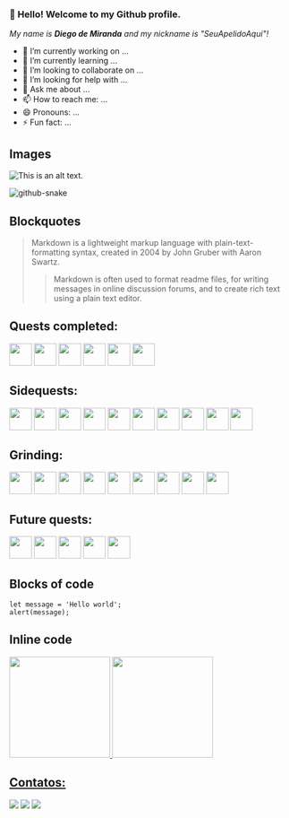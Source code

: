 ### 👋 Hello! Welcome to my Github profile.

_My name is **Diego de Miranda** and my nickname is "SeuApelidoAqui"!_

- 🔭 I’m currently working on ...
- 🌱 I’m currently learning ...
- 👯 I’m looking to collaborate on ...
- 🤔 I’m looking for help with ...
- 💬 Ask me about ...
- 📫 How to reach me: ...
- 😄 Pronouns: ...
- ⚡ Fun fact: ...

## Images

![This is an alt text.](/image/sample.webp 'This is a sample image.')

<picture>
  <source media="(prefers-color-scheme: dark)" srcset="github-snake-dark.svg" />
  <source media="(prefers-color-scheme: light)" srcset="github-snake.svg" />
  <img alt="github-snake" src="github-snake.svg" />
</picture>

## Blockquotes

> Markdown is a lightweight markup language with plain-text-formatting syntax, created in 2004 by John Gruber with Aaron Swartz.
>
> > Markdown is often used to format readme files, for writing messages in online discussion forums, and to create rich text using a plain text editor.

## Quests completed:

<!-- icone html-->
<img src="https://cdn.jsdelivr.net/gh/devicons/devicon/icons/html5/html5-original.svg" width="40" height="40"/>
<!-- icone css-->
<img src="https://cdn.jsdelivr.net/gh/devicons/devicon/icons/css3/css3-original.svg"
width="40" height="40"/>
<!-- icone sass-->
<img src="https://cdn.jsdelivr.net/gh/devicons/devicon/icons/sass/sass-original.svg" width="40" height="40"/>
<!--icone javascript-->
<img src="https://cdn.jsdelivr.net/gh/devicons/devicon/icons/javascript/javascript-original.svg" width="40" height="40" />
<!--icone c-->
<img src="https://cdn.jsdelivr.net/gh/devicons/devicon/icons/c/c-original.svg" width="40" height="40"/>
<!-- icone graphql-->
<img src="https://cdn.jsdelivr.net/gh/devicons/devicon/icons/graphql/graphql-plain-wordmark.svg" width="40" height="40"/>

## Sidequests:

<!--icone linux-->
<img loading="lazy" src="https://cdn.jsdelivr.net/gh/devicons/devicon/icons/linux/linux-original.svg" width="40" height="40"/>
<!--icone git-->
<img loading="lazy" src="https://cdn.jsdelivr.net/gh/devicons/devicon/icons/git/git-original.svg" width="40" height="40"/>
<!--icone canva-->
<img src="https://cdn.jsdelivr.net/gh/devicons/devicon/icons/canva/canva-original.svg" width="40" height="40"/>
<!--icone photoshop-->
<img src="https://cdn.jsdelivr.net/gh/devicons/devicon/icons/photoshop/photoshop-plain.svg" width="40" height="40"/>
<!--icone illustrator-->
<img src="https://cdn.jsdelivr.net/gh/devicons/devicon/icons/illustrator/illustrator-plain.svg" width="40" height="40"/>
<!--icone slack -->
<img src="https://cdn.jsdelivr.net/gh/devicons/devicon/icons/slack/slack-original.svg" width="40" height="40"/>
<!--icone trello-->
<img src="https://cdn.jsdelivr.net/gh/devicons/devicon/icons/trello/trello-plain.svg" width="40" height="40"/>
<!--icone figma-->
<img src="https://cdn.jsdelivr.net/gh/devicons/devicon/icons/figma/figma-original.svg" width="40" height="40"/>
<!--icone xcode-->
<img src="https://cdn.jsdelivr.net/gh/devicons/devicon/icons/xcode/xcode-original.svg" width="40" height="40"/>
<!--icone r-->
<img src="https://cdn.jsdelivr.net/gh/devicons/devicon/icons/r/r-original.svg" width="40" height="40"/>

## Grinding:

<!-- icone bootstrap-->
<img src="https://cdn.jsdelivr.net/gh/devicons/devicon/icons/bootstrap/bootstrap-original.svg" width="40" height="40"/>
<!--icone java-->
<img loading="lazy" src="https://cdn.jsdelivr.net/gh/devicons/devicon/icons/java/java-original.svg" width="40" height="40"/> 
<!--icone typescript-->
<img src="https://cdn.jsdelivr.net/gh/devicons/devicon/icons/typescript/typescript-original.svg" width="40" height="40"/>
<!--icone react-->
<img src="https://cdn.jsdelivr.net/gh/devicons/devicon/icons/react/react-original.svg" width="40" height="40"/>
<!--icone nodejs-->
<img src="https://cdn.jsdelivr.net/gh/devicons/devicon/icons/nodejs/nodejs-plain.svg" width="40" height="40"/>
<!--icone mysql-->
<img src="https://cdn.jsdelivr.net/gh/devicons/devicon/icons/mysql/mysql-original.svg" width="40" height="40"/>
<!--icone postgresql-->
<img src="https://cdn.jsdelivr.net/gh/devicons/devicon/icons/postgresql/postgresql-original.svg" width="40" height="40"/>
<!--icone mongodb-->
<img src="https://cdn.jsdelivr.net/gh/devicons/devicon/icons/mongodb/mongodb-original.svg" width="40" height="40"/>
<!--icone swift-->
<img src="https://cdn.jsdelivr.net/gh/devicons/devicon/icons/swift/swift-original.svg" width="40" height="40"/>

## Future quests:

<!--icone docker-->
<img src="https://cdn.jsdelivr.net/gh/devicons/devicon/icons/docker/docker-original-wordmark.svg" width="40" height="40"/>
<!--icone c++-->
 <img src="https://cdn.jsdelivr.net/gh/devicons/devicon/icons/csharp/csharp-original.svg" "40" height="40"/>
 <!--icone c#-->
<img src="https://cdn.jsdelivr.net/gh/devicons/devicon/icons/cplusplus/cplusplus-original.svg" width="40" height="40"/>
 <!--icone python-->
<img src="https://cdn.jsdelivr.net/gh/devicons/devicon/icons/python/python-original.svg" width="40" height="40"/>
<!--icone rust-->
<img src="https://cdn.jsdelivr.net/gh/devicons/devicon/icons/rust/rust-plain.svg" width="40" height="40"/>

## Blocks of code

```
let message = 'Hello world';
alert(message);
```

## Inline code

<div>
<a href="https://github.com/diegodemiranda">
<img loading="lazy" height="180em" src="https://github-readme-stats.vercel.app/api/top-langs/?username=diegodemiranda&layout=compact&langs_count=7&theme=dracula"/>
<img loading="lazy" height="180em" src="https://github-readme-stats.vercel.app/api?username=diegodemiranda&show_icons=true&theme=dracula&include_all_commits=true&count_private=true"/>
</div>

## Contatos:

<div>
<a href="https://instagram.com/diegodemiranda" target="_blank"><img loading="lazy" src="https://img.shields.io/badge/-Instagram-%23E4405F?style=for-the-badge&logo=instagram&logoColor=white" target="_blank"></a>
<a href = "mailto:diego.demiranda@icloud.com"><img loading="lazy" src="https://img.shields.io/badge/Gmail-D14836?style=for-the-badge&logo=gmail&logoColor=white" target="_blank"></a>
<a href="https://www.linkedin.com/in/diegodemiranda" target="_blank"><img loading="lazy" src="https://img.shields.io/badge/-LinkedIn-%230077B5?style=for-the-badge&logo=linkedin&logoColor=white" target="_blank"></a>   
</div>
